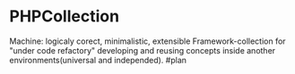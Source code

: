 # PHPCollection
Machine: logicaly corect, minimalistic, extensible Framework-collection for "under code refactory" developing
and reusing concepts inside another environments(universal and independed). #plan

